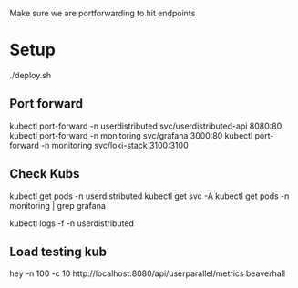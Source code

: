 Make sure we are portforwarding to hit endpoints

# Setup

./deploy.sh

## Port forward

kubectl port-forward -n userdistributed svc/userdistributed-api 8080:80
kubectl port-forward -n monitoring svc/grafana 3000:80
kubectl port-forward -n monitoring svc/loki-stack 3100:3100

## Check Kubs

kubectl get pods -n userdistributed
kubectl get svc -A
kubectl get pods -n monitoring | grep grafana

kubectl logs -f <userdistributed-api-pods> -n userdistributed

## Load testing kub

hey -n 100 -c 10 http://localhost:8080/api/userparallel/metrics
beaverhall
